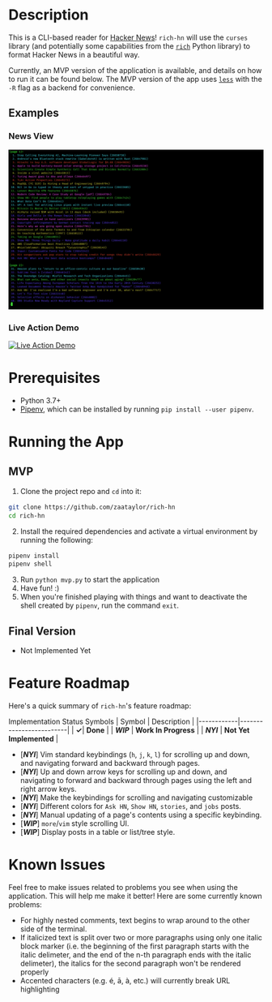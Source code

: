 # Description

This is a CLI-based reader for [Hacker News](https://news.ycombinator.com/)! `rich-hn` will use the `curses` library (and potentially some capabilities from the [`rich`](https://github.com/willmcgugan/rich) Python library) to format Hacker News in a beautiful way.

Currently, an MVP version of the application is available, and details on how to run it can be found below. The MVP version of the app uses [`less`](https://man7.org/linux/man-pages/man1/less.1.html) with the `-R` flag as a backend for convenience. 

## Examples

### News View
![News View](assets/rich-hn-news-view.png)

### Live Action Demo
[![Live Action Demo](https://img.youtube.com/vi/TYElDtGCVlo/0.jpg)](https://www.youtube.com/watch?v=TYElDtGCVlo)

# Prerequisites

- Python 3.7+
- [Pipenv](https://pipenv.pypa.io/en/latest/), which can be installed by running `pip install --user pipenv`.

# Running the App

## MVP
1. Clone the project repo and `cd` into it:
```bash
git clone https://github.com/zaataylor/rich-hn
cd rich-hn
```
2. Install the required dependencies and activate a virtual environment by running the following:
```bash
pipenv install
pipenv shell
```
3. Run `python mvp.py` to start the application
4. Have fun! :)
5. When you're finished playing with things and want to deactivate the shell created by `pipenv`, run the command `exit`.

## Final Version
- Not Implemented Yet

# Feature Roadmap

Here's a quick summary of `rich-hn`'s feature roadmap:

Implementation Status Symbols
| Symbol     | Description             |
|------------|-------------------------|
| **&check;**| **Done**                |
| **_WIP_**  | **Work In Progress**    |
| **_NYI_**  | **Not Yet Implemented** |


- [**_NYI_**] Vim standard keybindings (`h`, `j`, `k`, `l`) for scrolling up and down, and navigating forward and backward through pages.
- [**_NYI_**] Up and down arrow keys for scrolling up and down, and navigating to forward and backward through pages using the left and right arrow keys.
- [**_NYI_**] Make the keybindings for scrolling and navigating customizable
- [**_NYI_**] Different colors for `Ask HN`, `Show HN`, `stories`, and `jobs` posts.
- [**_NYI_**] Manual updating of a page's contents using a specific keybinding.
- [**_WIP_**] `more`/`vim` style scrolling UI.
- [**_WIP_**] Display posts in a table or list/tree style.

# Known Issues
Feel free to make issues related to problems you see when using the application. This will help me make it better! Here are some currently known problems:
- For highly nested comments, text begins to wrap around to the other side of the terminal.
- If italicized text is split over two or more paragraphs using only one italic block marker (i.e. the beginning of the first paragraph starts with the italic delimeter, and the end of the n-th paragraph ends with the italic delimeter), the italics for the second paragraph won't be rendered properly
- Accented characters (e.g. é, ā, à, etc.) will currently break URL highlighting 